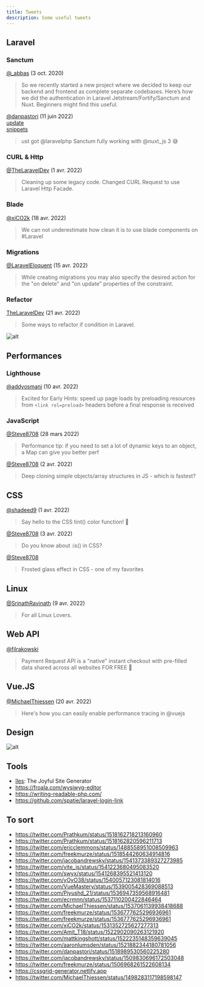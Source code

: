 ```yaml
---
title: Tweets
description: Some useful tweets
---
```


## Laravel

### Sanctum

[@_abbas](https://twitter.com/_abbas/status/1312262037678907393) (3 oct. 2020)

> So we recently started a new project where we decided to keep our backend and frontend as complete separate codebases.
> Here’s how we did the authentication in Laravel Jetstream/Fortify/Sanctum and Nuxt. Beginners might find this useful.

[@danpastori](https://twitter.com/danpastori/status/1535419964307406854) (11 juin 2022)  
[update](https://twitter.com/danpastori/status/1539363625776779264)  
[snippets](https://github.com/laravel/framework/discussions/42729#discussioncomment-2926468)  

> ust got @laravelphp Sanctum fully working with @nuxt_js 3 😅

### CURL & Http

[@TheLaravelDev](https://twitter.com/TheLaravelDev/status/1509832612705042438) (1 avr. 2022)

> Cleaning up some legacy code. Changed CURL Request to use Laravel Http Facade.

### Blade

[@xiCO2k](https://twitter.com/xiCO2k/status/1515981573794979840) (18 avr. 2022)

> We can not underestimate how clean it is to use blade components on #Laravel

### Migrations

[@LaravelEloquent](https://twitter.com/LaravelEloquent/status/1514820827069526016) (15 avr. 2022)

> While creating migrations you may also specify the desired action for the "on delete" and "on update" properties of the constraint.

### Refactor

[TheLaravelDev](https://twitter.com/TheLaravelDev/status/1516998716342685697) (21 avr. 2022)

> Some ways to refactor if condition in Laravel.

![alt](https://pbs.twimg.com/media/FQ12HcBVIAAuDHE?format=jpg&name=small)

## Performances

### Lighthouse

[@addyosmani](https://twitter.com/addyosmani/status/1513215570644152325) (10 avr. 2022)

> Excited for Early Hints: speed up page loads by preloading resources from `<link rel=preload>` headers before a final response is received

### JavaScript

[@Steve8708](https://twitter.com/Steve8708/status/1508502291170484224) (28 mars 2022)

> Performance tip: if you need to set a lot of dynamic keys to an object, a Map can give you better perf

[@Steve8708](https://twitter.com/Steve8708/status/1510339030948331520) (2 avr. 2022)

> Deep cloning simple objects/array structures in JS - which is fastest?

## CSS

[@shadeed9](https://twitter.com/shadeed9/status/1509786276899213314) (1 avr. 2022)

> Say hello to the CSS tint() color function! 🎉

[@Steve8708](https://twitter.com/Steve8708/status/1510685613279784961) (3 avr. 2022)

> Do you know about :is() in CSS?

[@Steve8708](https://twitter.com/Steve8708/status/1515413842657832964)

> Frosted glass effect in CSS - one of my favorites

## Linux

[@SrinathRavinath](https://twitter.com/SrinathRavinath/status/1512767251094507520) (9 avr. 2022)

> For all Linux Lovers.

## Web API

[@filrakowski](https://twitter.com/filrakowski/status/1516411292067803139)

> Payment Request API is a "native" instant checkout with pre-filled data shared across all websites FOR FREE 🤯

## Vue.JS

[@MichaelThiessen](https://twitter.com/MichaelThiessen/status/1516767397520318465) (20 avr. 2022)

> Here's how you can easily enable performance tracing in @vuejs

## Design

![alt](https://pbs.twimg.com/media/FNanmTKXEAE70N-?format=jpg)

## Tools

- [îles](https://iles.pages.dev/): The Joyful Site Generator
- <https://froala.com/wysiwyg-editor>
- <https://writing-readable-php.com/>
- <https://github.com/spatie/laravel-login-link>

## To sort

- <https://twitter.com/Prathkum/status/1518162718213160960>
- <https://twitter.com/Prathkum/status/1518162820596211713>
- <https://twitter.com/ericclemmons/status/1488558951008509963>
- <https://twitter.com/freekmurze/status/1518544260634914816>
- <https://twitter.com/jacobandrewsky/status/1541373389327273985>
- <https://twitter.com/vite_js/status/1541223680495083520>
- <https://twitter.com/swyx/status/1541268395521413120>
- <https://twitter.com/yOyO38/status/1540057123081814016>
- <https://twitter.com/VueMastery/status/1539005428369088513>
- <https://twitter.com/Piyushd_21/status/1536947359568916481>
- <https://twitter.com/ecrmnn/status/1537110200422846464>
- <https://twitter.com/MichaelThiessen/status/1537061139938418688>
- <https://twitter.com/freekmurze/status/1536777625296936961>
- <https://twitter.com/freekmurze/status/1536777625296936961>
- <https://twitter.com/xiCO2k/status/1531352725627277313>
- <https://twitter.com/Amit_T18/status/1522902090263121920>
- <https://twitter.com/mattkingshott/status/1522235148359639045>
- <https://twitter.com/aaronlumsden/status/1521882344180781056>
- <https://twitter.com/danpastori/status/1518989530560225280>
- <https://twitter.com/jacobandrewsky/status/1509830696172503048>
- <https://twitter.com/freekmurze/status/1506968261522608134>
- <https://cssgrid-generator.netlify.app>
- <https://twitter.com/MichaelThiessen/status/1498283117198598147>
